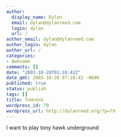 ```yaml
---
author:
  display_name: Dylan
  email: dylan@dylanreed.com
  login: dylan
  url: /
author_email: dylan@dylanreed.com
author_login: dylan
author_url: /
categories:
- Awesome
comments: []
date: "2003-10-28T01:18:42Z"
date_gmt: 2003-10-28 07:18:42 -0600
published: true
status: publish
tags: []
title: T>H>U>G
wordpress_id: 79
wordpress_url: http://dylanreed.org/?p=79
---
```


I want to play tony hawk underground
